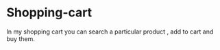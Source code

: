 # Shopping-cart
In my shopping cart you can search a particular product , add to cart and buy them.
